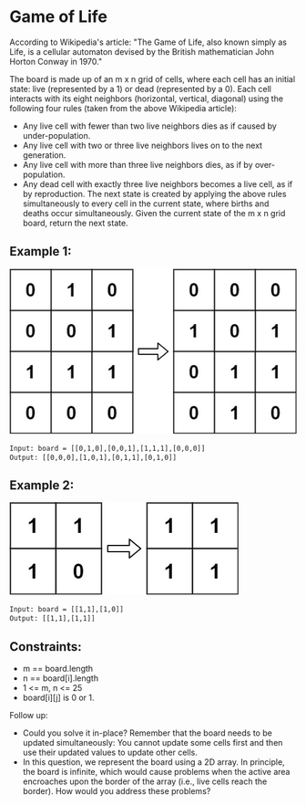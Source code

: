 # Game of Life

According to Wikipedia's article: "The Game of Life, also known simply as Life, is a cellular automaton devised by the British mathematician John Horton Conway in 1970."

The board is made up of an m x n grid of cells, where each cell has an initial state: live (represented by a 1) or dead (represented by a 0). Each cell interacts with its eight neighbors (horizontal, vertical, diagonal) using the following four rules (taken from the above Wikipedia article):

- Any live cell with fewer than two live neighbors dies as if caused by under-population.
- Any live cell with two or three live neighbors lives on to the next generation.
- Any live cell with more than three live neighbors dies, as if by over-population.
- Any dead cell with exactly three live neighbors becomes a live cell, as if by reproduction.
  The next state is created by applying the above rules simultaneously to every cell in the current state, where births and deaths occur simultaneously. Given the current state of the m x n grid board, return the next state.

## Example 1:

![Example 1](./images/ex1.jpg)

```
Input: board = [[0,1,0],[0,0,1],[1,1,1],[0,0,0]]
Output: [[0,0,0],[1,0,1],[0,1,1],[0,1,0]]
```

## Example 2:

![Example 2](./images/ex2.jpg)

```
Input: board = [[1,1],[1,0]]
Output: [[1,1],[1,1]]
```

## Constraints:

- m == board.length
- n == board[i].length
- 1 <= m, n <= 25
- board[i][j] is 0 or 1.

Follow up:

- Could you solve it in-place? Remember that the board needs to be updated simultaneously: You cannot update some cells first and then use their updated values to update other cells.
- In this question, we represent the board using a 2D array. In principle, the board is infinite, which would cause problems when the active area encroaches upon the border of the array (i.e., live cells reach the border). How would you address these problems?
